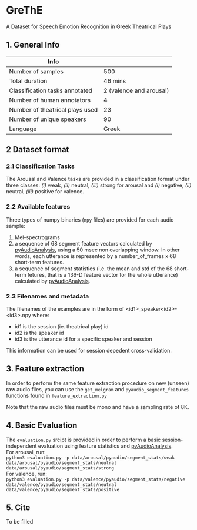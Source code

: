 # GreThE
A Dataset for Speech Emotion Recognition in Greek Theatrical Plays

## 1. General Info
| Info  |   |
| --- | --- |
| Number of samples  | 500  |
| Total duration  | 46 mins  |
| Classification tasks annotated  | 2 (valence and arousal)  |
| Number of human annotators  | 4  |
| Number of theatrical plays used | 23  |
| Number of unique speakers | 90  |
| Language | Greek  |

## 2 Dataset format
### 2.1 Classification Tasks
The Arousal and Valence tasks are provided in a classification format under three classes: _(i)_ weak, _(ii)_ neutral, _(iii)_ strong for arousal and _(i)_ negative, _(ii)_ neutral, _(iii)_ positive for valence.   

### 2.2 Available features
Three types of numpy binaries (`npy` files) are provided for each audio sample:
1. Mel-spectrograms
2. a sequence of 68 segment feature vectors calculated by [pyAudioAnalysis](https://github.com/tyiannak/pyAudioAnalysis), using a 50 msec non overlapping window. In other words, each utterance is represented by a number_of_frames x 68 short-term features. 
3. a sequence of segment statistics (i.e. the mean and std of the 68 short-term fetures, that is a 136-D feature vector for the whole utterance) calculated by [pyAudioAnalysis](https://github.com/tyiannak/pyAudioAnalysis). 

### 2.3 Filenames and metadata
The filenames of the examples are in the form of \<id1>_speaker\<id2>-\<id3>.npy where:
- id1 is the session (ie. theatrical play) id
- id2 is the speaker id
- id3 is the utterance id for a specific speaker and session

This information can be used for session depedent cross-validation.

## 3. Feature extraction
In order to perform the same feature extraction procedure on new (unseen) raw audio files, you can use the ```get_melgram``` and ```pyaudio_segment_features``` functions found in `feature_extraction.py`

Note that the raw audio files must be mono and have a sampling rate of 8K. 

## 4. Basic Evaluation
The `evaluation.py` srcipt is provided in order to perform a basic session-independent evaluation using feature statistics and [pyAudioAnalysis](https://github.com/tyiannak/pyAudioAnalysis). <br/>
For arousal, run: <br/>
```python3 evaluation.py -p data/arousal/pyaudio/segment_stats/weak data/arousal/pyaudio/segment_stats/neutral data/arousal/pyaudio/segment_stats/strong```
<br/>
For valence, run: <br/>
```python3 evaluation.py -p data/valence/pyaudio/segment_stats/negative data/valence/pyaudio/segment_stats/neutral data/valence/pyaudio/segment_stats/positive```

## 5. Cite
To be filled
